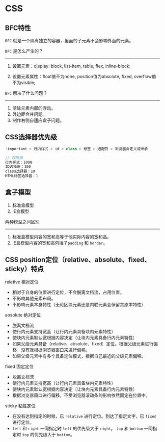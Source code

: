 # CSS

## BFC特性
`BFC` 就是一个隔离独立的容器，里面的子元素不会影响外面的元素。

`BFC` 是怎么产生的 ?

--------------------------------------------------------------------
1. 设置元素：display: block, list-item, table, flex, inline-block;

2. 设置元素属性：float值不为none, position值为absolute, fixed, overflow值不为visible;

`BFC` 解决了什么问题 ?

--------------------------------------------------------------------
1. 清除元素内部的浮动。
2. 外边距合并问题。
3. 制作右侧自适应盒子问题。

## CSS选择器优先级

``` js
!important > 行内样式 > id > class > 标签 > 通配符 > 浏览器自定义或继承

// 权限值
行内样式：1000
ID选择器：100
class选择器：10
HTML标签选择器：1

```

## 盒子模型
1. 标准盒模型
2. IE盒模型

两种模型之间区别

--------------------------------------------------------------------

1. 标准盒模型内容的宽和高等于他实际内容的宽和高。
2. IE盒模型内容的宽和高包括了`padding` 和 `border`。

## CSS position定位（relative、absolute、fixed、sticky）特点
reletive 相对定位
* 相对于自身的位置进行定位，不会脱离文档流，占用位置。
* 不影响其他元素布局。
* 不影响元素本身特性（无论区块元素还是内联元素会保留其原本特性）

aosolute 绝对定位
* 脱离文档流
* 使行内元素支持宽高（让行内元素具备块内元素特性）
* 使块内元素默认宽根据内容决定（让块内元素具备行内元素特性）
* 如果父级元素具备（relative、absolute、fixed）定位，根据父级元素进行偏移，没有就根据浏览器窗口来进行偏移。
* 如果父级元素中有多个具备定位模式，根据自己最近的父级元素偏移。

fixed 固定定位
* 脱离文档流
* 使行内元素支持宽高（让行内元素具备块内元素特性）
* 使块内元素默认宽根据内容决定（让块内元素具备行内元素特性）
* 根据浏览器窗口进行偏移。不受浏览器滚动条的影响依然固定在位置中。

sticky 粘性定位
* 在没有达到指定的时候，已 `relative` 进行定位。到达了指定文字，已 `fixed` 进行定位。
* `left` 和 `right` 一同指定时 `left` 的优先级大于 `right`。 `top` 和 `bottom` 一同指定时 `top` 的优先级大于 `bottom`。
